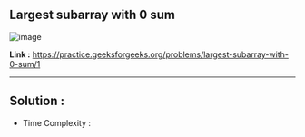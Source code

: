 ## Largest subarray with 0 sum

![image](https://user-images.githubusercontent.com/23376002/202888244-39f9c183-3019-488f-aba5-3561467032aa.png)


**Link :** https://practice.geeksforgeeks.org/problems/largest-subarray-with-0-sum/1

------------------------------------------------------------------------------------------------------------------------------------------------------


## Solution :

- Time Complexity :





